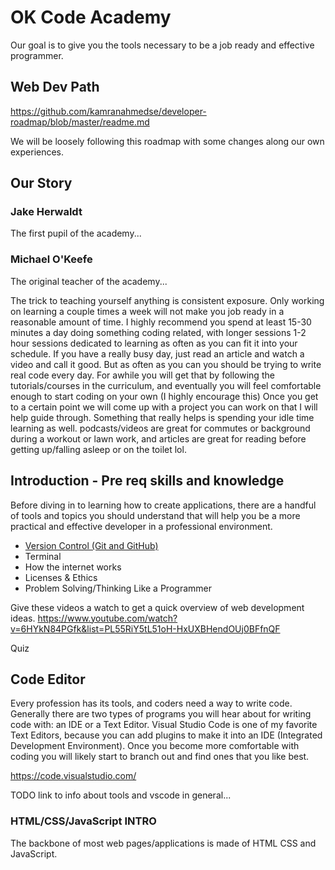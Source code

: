 # OK Code Academy

Our goal is to give you the tools necessary to be a job ready and effective programmer.

## Web Dev Path

<https://github.com/kamranahmedse/developer-roadmap/blob/master/readme.md>

We will be loosely following this roadmap with some changes along our own experiences.

## Our Story

### Jake Herwaldt

The first pupil of the academy...

### Michael O'Keefe

The original teacher of the academy...

The trick to teaching yourself anything is consistent exposure. Only working on learning a couple times a week will not make you job ready in a reasonable amount of time. I highly recommend you spend at least 15-30 minutes a day doing something coding related, with longer sessions 1-2 hour sessions dedicated to learning as often as you can fit it into your schedule. If you have a really busy day, just read an article and watch a video and call it good. But as often as you can you should be trying to write real code every day. For awhile you will get that by following the tutorials/courses in the curriculum, and eventually you will feel comfortable enough to start coding on your own (I highly encourage this) Once you get to a certain point we will come up with a project you can work on that I will help guide through. Something that really helps is spending your idle time learning as well. podcasts/videos are great for commutes or background during a workout or lawn work, and articles are great for reading before getting up/falling asleep or on the toilet lol.

## Introduction - Pre req skills and knowledge

Before diving in to learning how to create applications, there are a handful of tools and topics you should understand that will help you be a more practical and effective developer in a professional environment.

- [Version Control (Git and GitHub)](./Intro/Version-Control.md)
- Terminal
- How the internet works
- Licenses & Ethics
- Problem Solving/Thinking Like a Programmer

Give these videos a watch to get a quick overview of web development ideas.
<https://www.youtube.com/watch?v=6HYkN84PGfk&list=PL55RiY5tL51oH-HxUXBHendOUj0BFfnQF>

Quiz

## Code Editor

Every profession has its tools, and coders need a way to write code. Generally there are two types of programs you will hear about for writing code with: an IDE or a Text Editor. Visual Studio Code is one of my favorite Text Editors, because you can add plugins to make it into an IDE (Integrated Development Environment). Once you become more comfortable with coding you will likely start to branch out and find ones that you like best.

<https://code.visualstudio.com/>

TODO link to info about tools and vscode in general...

### HTML/CSS/JavaScript INTRO

The backbone of most web pages/applications is made of HTML CSS and JavaScript.
